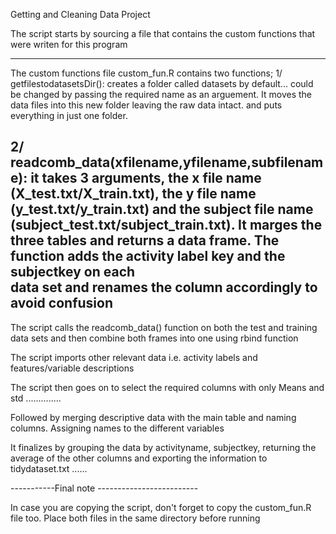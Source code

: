 Getting and Cleaning Data Project

The script starts by sourcing a file that contains the custom functions that were writen 
for this program

---------------------------------------------------------------------------------------
The custom functions file custom_fun.R contains two functions; 
1/ getfilestodatasetsDir(): creates a folder called datasets by default... could be
 changed by passing the required name as an arguement. 
It moves the data files into this new folder leaving the raw data intact. and puts 
everything in just one folder. 

2/ readcomb_data(xfilename,yfilename,subfilename): it takes 3 arguments, the x file name 
(X_test.txt/X_train.txt), the y file name (y_test.txt/y_train.txt) and the subject file 
name (subject_test.txt/subject_train.txt). It marges the three tables and returns a 
data frame. The function adds the activity label key and the subjectkey on each  
data set and renames the column accordingly to avoid confusion
--------------------------------------------------------------------------------------

The script calls the readcomb_data() function on both the test and training data sets and 
then combine both frames into one using rbind function

The script imports other relevant data i.e. activity labels and features/variable 
descriptions

The script then goes on to select the required columns with only Means and std ..............

Followed by merging descriptive data with the main table and naming columns. 
Assigning names to the different variables  

It finalizes by grouping the data by activityname, subjectkey, returning the average of 
the other columns and exporting the information to tidydataset.txt ...... 


-----------Final note -------------------------

In case you are copying the script, don't forget to copy the custom_fun.R file too. 
Place both files in the same directory before running